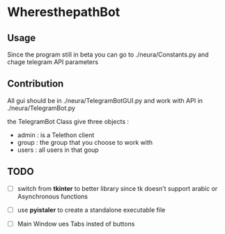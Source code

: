 # WheresthepathBot

## Usage

Since the program still in beta you can go to ./neura/Constants.py and chage telegram API parameters

## Contribution

All gui should be in ./neura/TelegramBotGUI.py and work with API in ./neura/TelegramBot.py

the TelegramBot Class give three objects :
- admin : is a Telethon client
- group  : the group that you choose to work with
- users : all users in that goup

## TODO
- [ ] switch from **tkinter** to better library since tk doesn't support arabic or  Asynchronous functions
- [ ] use **pyistaler** to create a standalone executable file
- [ ] Main Window ues Tabs insted of buttons

